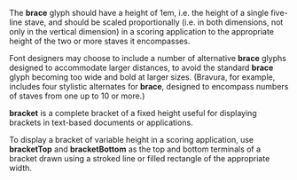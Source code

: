 The **brace** glyph should have a height of 1em, i.e. the height of a single
five-line stave, and should be scaled proportionally (i.e. in both
dimensions, not only in the vertical dimension) in a scoring application
to the appropriate height of the two or more staves it encompasses.

Font designers may choose to include a number of alternative **brace**
glyphs designed to accommodate larger distances, to avoid the standard
**brace** glyph becoming too wide and bold at larger sizes. (Bravura, for
example, includes four stylistic alternates for **brace**, designed to
encompass numbers of staves from one up to 10 or more.)

**bracket** is a complete bracket of a fixed height useful for displaying
brackets in text-based documents or applications.

To display a bracket of variable height in a scoring application, use
**bracketTop** and **bracketBottom** as the top and bottom terminals of a
bracket drawn using a stroked line or filled rectangle of the
appropriate width.

